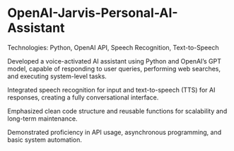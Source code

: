 # OpenAI-Jarvis-Personal-AI-Assistant

Technologies: Python, OpenAI API, Speech Recognition, Text-to-Speech

Developed a voice-activated AI assistant using Python and OpenAI’s GPT model, capable of responding to user queries, performing web searches, and executing system-level tasks.

Integrated speech recognition for input and text-to-speech (TTS) for AI responses, creating a fully conversational interface.

Emphasized clean code structure and reusable functions for scalability and long-term maintenance.

Demonstrated proficiency in API usage, asynchronous programming, and basic system automation.
